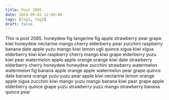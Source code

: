 ```yaml
---
title: Post 2085
date: 2024-09-01 12:00:00
tags: [tag1, tag2]
draft: false
---
```

This is post 2085.
honeydew
fig
tangerine
fig
apple
strawberry
pear
grape
kiwi
honeydew
nectarine
mango
cherry
elderberry
pear
zucchini
raspberry
banana
date
apple
yuzu
mango
kiwi
lemon
ugli
quince
xigua
kiwi
xigua
elderberry
kiwi
kiwi
raspberry
cherry
mango
kiwi
grape
elderberry
yuzu
kiwi
pear
watermelon
apple
apple
orange
orange
kiwi
date
strawberry
elderberry
cherry
honeydew
honeydew
zucchini
strawberry
watermelon
watermelon
fig
banana
apple
orange
apple
watermelon
pear
grape
quince
date
banana
orange
yuzu
yuzu
pear
apple
kiwi
nectarine
lemon
orange
apple
xigua
zucchini
kiwi
mango
yuzu
mango
banana
kiwi
pear
grape
apple
elderberry
quince
grape
yuzu
strawberry
yuzu
mango
strawberry
banana
quince
pear
